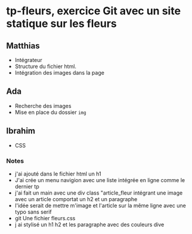 # tp-fleurs, exercice Git avec un site statique sur les fleurs



## Matthias
- Intégrateur
- Structure du fichier html.
- Intégration des images dans la page


## Ada
- Recherche des images 
- Mise en place du dossier `img`

##  Ibrahim
- CSS


### Notes
- j'ai ajouté dans le fichier html un h1
- J'ai crée un menu navigion avec une liste intégrée en ligne comme le dernier tp
- j'ai fait un main avec une div class "article_fleur intégrant une image avec un article comportat un h2 et un paragraphe
- l'idée serait de mettre m'image et l'article sur la même ligne 
avec une typo sans serif
- git Une fichier fleurs.css
- j ai stylisé un h1 h2 et les paragraphe avec des couleurs dive


